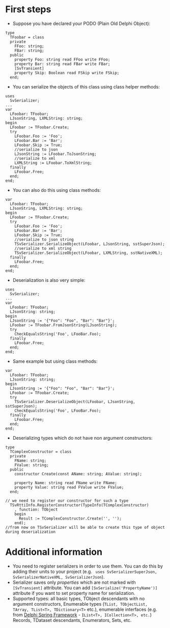# First steps #

  * Suppose you have declared your PODO (Plain Old Delphi Object):

```
type
  TFoobar = class
  private
    FFoo: string;
    FBar: string;
  public
    property Foo: string read FFoo write FFoo;
    property Bar: string read FBar write FBar;
    [SvTransient]
    property Skip: Boolean read FSkip write FSkip;
  end;
```

  * You can serialize the objects of this class using class helper methods:

```
uses
  SvSerializer;
...
var
  LFoobar: TFoobar;
  LJsonString, LXMLString: string;
begin
  LFoobar := TFoobar.Create;
  try
    LFoobar.Foo := 'Foo';
    LFoobar.Bar := 'Bar';
    LFoobar.Skip := True;
    //serialize to json
    LJsonString := LFoobar.ToJsonString;
    //serialize to xml
    LXMLString := LFoobar.ToXmlString;
  finally
    LFoobar.Free;
  end;
end;

```

  * You can also do this using class methods:
```
var
  LFoobar: TFoobar;
  LJsonString, LXMLString: string;
begin
  LFoobar := TFoobar.Create;
  try
    LFoobar.Foo := 'Foo';
    LFoobar.Bar := 'Bar';
    LFoobar.Skip := True;
    //serialize to json string
    TSvSerializer.SerializeObject(LFoobar, LJsonString, sstSuperJson);
    //serialize to xml string
    TSvSerializer.SerializeObject(LFoobar, LXMLString, sstNativeXML);
  finally
    LFoobar.Free;
  end;
end;
```

  * Deserialization is also very simple:

```
uses
  SvSerializer;
...
var
  LFoobar: TFoobar;
  LJsonString: string;
begin
  LJsonString := '{"Foo": "Foo", "Bar": "Bar"}';  
  LFoobar := TFoobar.FromJsonString(LJsonString);
  try
    CheckEqualsString('Foo', LFooBar.Foo);
  finally
    LFoobar.Free;
  end;
end;
```

  * Same example but using class methods:
```
var
  LFoobar: TFoobar;
  LJsonString: string;
begin
  LJsonString := '{"Foo": "Foo", "Bar": "Bar"}';  
  LFoobar := TFoobar.Create;
  try
    TSvSerializer.DeserializeObject(LFoobar, LJsonString, sstSuperJson);
    CheckEqualsString('Foo', LFooBar.Foo);
  finally
    LFoobar.Free;
  end;
end;
```

  * Deserializing types which do not have non argument constructors:

```
type
  TComplexConstructor = class
  private
    FName: string;
    FValue: string;
  public
    constructor Create(const AName: string; AValue: string);

    property Name: string read FName write FName;
    property Value: string read FValue write FValue;
  end;

// we need to register our constructor for such a type 
  TSvRttiInfo.RegisterConstructor(TypeInfo(TComplexConstructor)
    , function: TObject
    begin
      Result := TComplexConstructor.Create('', '');
    end);
//from now on TSvSerializer will be able to create this type of object during deserialization
```

# Additional information #

  * You need to register serializers in order to use them. You can do this by adding their units to your project (e.g. ` uses SvSerializerSuperJson, SvSerializerNativeXML, SvSerializerJson`).
  * Serializer saves only _properties_ which are not marked with `[SvTransient]` attribute. You can add `[SvSerialize('PropertyName')]` attribute if you want to set property name for serialization.
  * Supported types: all basic types, TObject descendants with no argument constructors, Enumerable types (`TList, TObjectList, TArray, TList<T>, TDictionary<T>` etc.), enumerable interfaces (e.g. from [Delphi Spring Framework](https://code.google.com/p/delphi-spring-framework/) - `IList<T>, ICollection<T>, etc.`)  Records, TDataset descendants, Enumerators, Sets, etc.